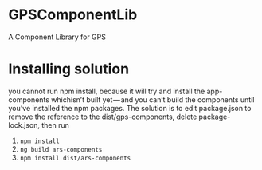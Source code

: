 # GPSComponentLib
A Component Library for GPS
# Installing solution
you cannot run npm install, because it will try and install the app-components whichisn’t built yet — and you can’t build the components until you’ve installed the npm packages. The solution is to edit package.json to remove the reference to the dist/gps-components, delete package-lock.json, then run
1. `npm install`
1. `ng build ars-components`
1. `npm install dist/ars-components`
